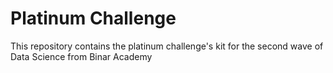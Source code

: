 # Platinum Challenge

This repository contains the platinum challenge's kit for the second wave of Data Science from Binar Academy
